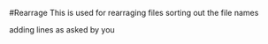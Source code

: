 #Rearrage
This is used for rearraging files
sorting out the file names

adding lines as asked by you